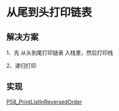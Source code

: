 

# 从尾到头打印链表

## 解决方案

1、先 从头到尾打印链表 入栈里，然后打印栈

2、递归打印

## 实现

[P58_PrintListInReversedOrder](/algorithms-java-example/src/main/java/space.mamba/coding/interviews/P58_PrintListInReversedOrder.java)

